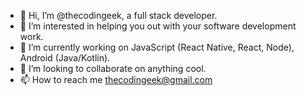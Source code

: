 - 👋 Hi, I’m @thecodingeek, a full stack developer.
- 👀 I’m interested in helping you out with your software development work.
- 🌱 I’m currently working on JavaScript (React Native, React, Node), Android (Java/Kotlin).
- 💞️ I’m looking to collaborate on anything cool.
- 📫 How to reach me thecodingeek@gmail.com

<!---
thecodingeek/thecodingeek is a ✨ special ✨ repository because its `README.md` (this file) appears on your GitHub profile.
You can click the Preview link to take a look at your changes.
--->
